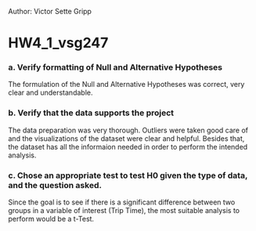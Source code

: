 Author: Victor Sette Gripp

# HW4_1_vsg247

### a. Verify formatting of Null and Alternative Hypotheses

The formulation of the Null and Alternative Hypotheses was correct, very clear and understandable.


### b. Verify that the data supports the project 

The data preparation was very thorough. Outliers were taken good care of and the visualizations of the dataset were clear and
helpful. Besides that, the dataset has all the informaion needed in order to perform the intended analysis.


### c. Chose an appropriate test to test H0 given the type of data, and the question asked. 

Since the goal is to see if there is a significant difference between two groups in a variable of interest (Trip Time), 
the most suitable analysis to perform would be a t-Test.  